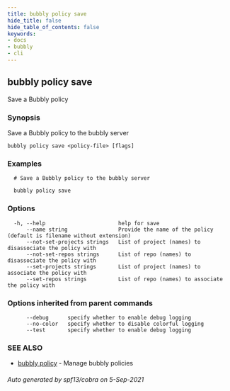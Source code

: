 ```yaml
---
title: bubbly policy save
hide_title: false
hide_table_of_contents: false
keywords:
- docs
- bubbly
- cli
---
```

## bubbly policy save

Save a Bubbly policy

### Synopsis

Save a Bubbly policy to the bubbly server



```
bubbly policy save <policy-file> [flags]
```

### Examples

```
  # Save a Bubbly policy to the bubbly server
  
  bubbly policy save
```

### Options

```
  -h, --help                       help for save
      --name string                Provide the name of the policy (default is filename without extension)
      --not-set-projects strings   List of project (names) to disassociate the policy with
      --not-set-repos strings      List of repo (names) to disassociate the policy with
      --set-projects strings       List of project (names) to associate the policy with
      --set-repos strings          List of repo (names) to associate the policy with
```

### Options inherited from parent commands

```
      --debug      specify whether to enable debug logging
      --no-color   specify whether to disable colorful logging
      --test       specify whether to enable debug logging
```

### SEE ALSO

* [bubbly policy](bubbly_policy.md)	 - Manage bubbly policies

###### Auto generated by spf13/cobra on 5-Sep-2021
